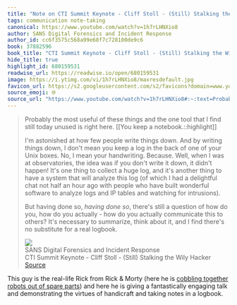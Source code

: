 ```yaml
---
title: "Note on CTI Summit Keynote - Cliff Stoll - (Still) Stalking the Wily Hacker via SANS Digital Forensics and Incident Response"
tags: communication note-taking
canonical: https://www.youtube.com/watch?v=1h7rLHNXio8
author: SANS Digital Forensics and Incident Response
author_id: cc6f3575c568a99e68f7c728100de9c6
book: 37882596
book_title: "CTI Summit Keynote - Cliff Stoll - (Still) Stalking the Wily Hacker"
hide_title: true
highlight_id: 680159531
readwise_url: https://readwise.io/open/680159531
image: https://i.ytimg.com/vi/1h7rLHNXio8/maxresdefault.jpg
favicon_url: https://s2.googleusercontent.com/s2/favicons?domain=www.youtube.com
source_emoji: 🌐
source_url: "https://www.youtube.com/watch?v=1h7rLHNXio8#:~:text=Probably%20the%20most,a%20real%20logbook."
---
```


> Probably the most useful of these things and the one tool that I find still today unused is right here. [[You keep a notebook.::highlight]]
> 
> I'm astonished at how few people write things down. And by writing things down, I don't mean you keep a log in the back of one of your Unix boxes. No, I mean your handwriting. Because. Well, when I was at observatories, the idea was if you don't write it down, it didn't happen! It's one thing to collect a huge log, and it's another thing to have a system that will analyze this log (of which I had a delightful chat not half an hour ago with people who have built wonderful software to analyze logs and IP tables and watching for intrusions).
> 
> But having done so, _having done so_, there's still a question of how do you, how do you actually - how do you actually communicate this to others? It's necessary to summarize, think about it, and I find there's no substitute for a real logbook.
> <div class="quoteback-footer"><div class="quoteback-avatar"><img class="mini-favicon" src="https://s2.googleusercontent.com/s2/favicons?domain=www.youtube.com"></div><div class="quoteback-metadata"><div class="metadata-inner"><span style="display:none">FROM:</span><div aria-label="SANS Digital Forensics and Incident Response" class="quoteback-author"> SANS Digital Forensics and Incident Response</div><div aria-label="CTI Summit Keynote - Cliff Stoll - (Still) Stalking the Wily Hacker" class="quoteback-title"> CTI Summit Keynote - Cliff Stoll - (Still) Stalking the Wily Hacker</div></div></div><div class="quoteback-backlink"><a target="_blank" aria-label="go to the full text of this quotation" rel="noopener" href="https://www.youtube.com/watch?v=1h7rLHNXio8#:~:text=Probably%20the%20most,a%20real%20logbook." class="quoteback-arrow"> Source</a></div></div>

This guy is the real-life Rick from Rick & Morty (here he is [cobbling together robots out of spare parts](https://www.youtube.com/watch?v=-k3mVnRlQLU)) and here he is giving a fantastically engaging talk and demonstrating the virtues of handicraft and taking notes in a logbook.